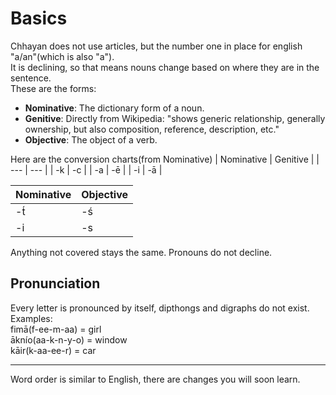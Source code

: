 # Basics
Chhayan does not use articles, but the number one in place for english "a/an"(which is also "a").  
It is declining, so that means nouns change based on where they are in the sentence.  
These are the forms:  
+ **Nominative**: The dictionary form of a noun.
+ **Genitive**: Directly from Wikipedia: "shows generic relationship, generally ownership, but also composition, reference, description, etc."
+ **Objective**: The object of a verb.

Here are the conversion charts(from Nominative)
| Nominative | Genitive |
| --- | --- |
| -k | -c |
| -a | -ē |
| -i | -ā |

| Nominative | Objective |
| --- | --- |
| -t́ | -ś |
| -i | -s |

Anything not covered stays the same. Pronouns do not decline.
## Pronunciation
Every letter is pronounced by itself, dipthongs and digraphs do not exist.  
Examples:  
fimā(f-ee-m-aa) = girl  
āknío(aa-k-n-y-o) = window  
kāir(k-aa-ee-r) = car  

---
Word order is similar to English, there are changes you will soon learn.
